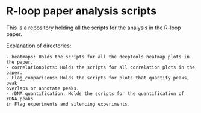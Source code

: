 # R-loop paper analysis scripts

This is a repository holding all the scripts for the analysis in the R-loop 
paper. 

Explanation of directories: 

    - heatmaps: Holds the scripts for all the deeptools heatmap plots in the paper.
    - correlationplots: Holds the scripts for all correlation plots in the paper.
    - Flag_comparisons: Holds the scripts for plots that quantify peaks, peak 
    overlaps or annotate peaks.
    - rDNA_quantification: Holds the scripts for the quantification of rDNA peaks 
    in Flag experiments and silencing experiments. 